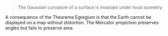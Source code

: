 > The Gaussian curvature of a surface is invariant under local isometry.

A consequence of the Theorema Egregium is that the Earth cannot be displayed on a map without distortion. The Mercator projection preserves angles but fails to preserve area.